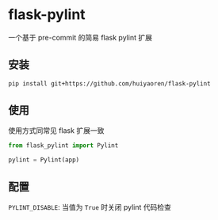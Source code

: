 # flask-pylint

一个基于 pre-commit 的简易 flask pylint 扩展

## 安装

```bash
pip install git+https://github.com/huiyaoren/flask-pylint
```

## 使用

使用方式同常见 flask 扩展一致

```python
from flask_pylint import Pylint

pylint = Pylint(app)
```

## 配置

`PYLINT_DISABLE`: 当值为 `True` 时关闭 pylint 代码检查
